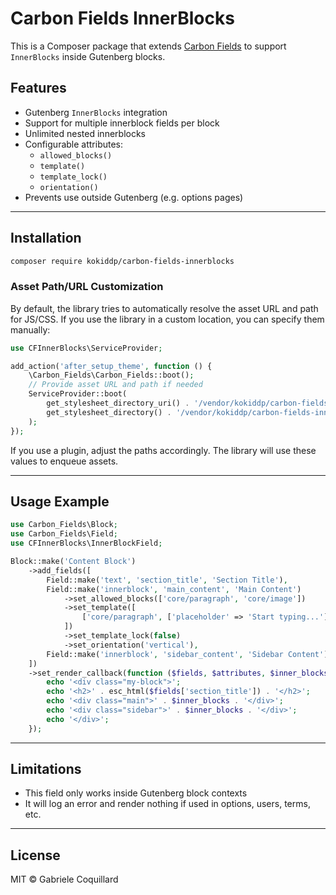 # Carbon Fields InnerBlocks

This is a Composer package that extends [Carbon Fields](https://carbonfields.net) to support `InnerBlocks` inside Gutenberg blocks.

## Features

- Gutenberg `InnerBlocks` integration
- Support for multiple innerblock fields per block
- Unlimited nested innerblocks
- Configurable attributes:
  - `allowed_blocks()`
  - `template()`
  - `template_lock()`
  - `orientation()`
- Prevents use outside Gutenberg (e.g. options pages)

---


## Installation

```bash
composer require kokiddp/carbon-fields-innerblocks
```

### Asset Path/URL Customization

By default, the library tries to automatically resolve the asset URL and path for JS/CSS. If you use the library in a custom location, you can specify them manually:

```php
use CFInnerBlocks\ServiceProvider;

add_action('after_setup_theme', function () {
    \Carbon_Fields\Carbon_Fields::boot();
    // Provide asset URL and path if needed
    ServiceProvider::boot(
        get_stylesheet_directory_uri() . '/vendor/kokiddp/carbon-fields-innerblocks',
        get_stylesheet_directory() . '/vendor/kokiddp/carbon-fields-innerblocks'
    );
});
```

If you use a plugin, adjust the paths accordingly. The library will use these values to enqueue assets.

---

## Usage Example

```php
use Carbon_Fields\Block;
use Carbon_Fields\Field;
use CFInnerBlocks\InnerBlockField;

Block::make('Content Block')
    ->add_fields([
        Field::make('text', 'section_title', 'Section Title'),
        Field::make('innerblock', 'main_content', 'Main Content')
            ->set_allowed_blocks(['core/paragraph', 'core/image'])
            ->set_template([
                ['core/paragraph', ['placeholder' => 'Start typing...']]
            ])
            ->set_template_lock(false)
            ->set_orientation('vertical'),
        Field::make('innerblock', 'sidebar_content', 'Sidebar Content')
    ])
    ->set_render_callback(function ($fields, $attributes, $inner_blocks) {
        echo '<div class="my-block">';
        echo '<h2>' . esc_html($fields['section_title']) . '</h2>';
        echo '<div class="main">' . $inner_blocks . '</div>';
        echo '<div class="sidebar">' . $inner_blocks . '</div>';
        echo '</div>';
    });
```

---

## Limitations

- This field only works inside Gutenberg block contexts
- It will log an error and render nothing if used in options, users, terms, etc.

---

## License

MIT © Gabriele Coquillard
